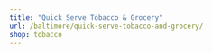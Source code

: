 ```yaml
---
title: "Quick Serve Tobacco & Grocery"
url: /baltimore/quick-serve-tobacco-and-grocery/
shop: tobacco
---
```

